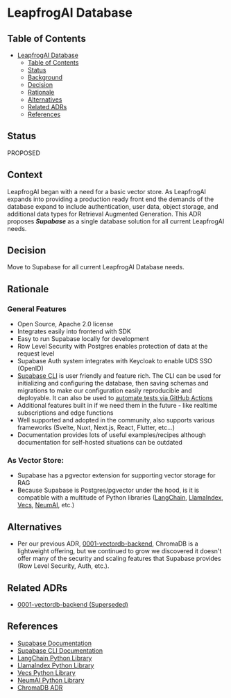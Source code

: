 # LeapfrogAI Database

## Table of Contents

- [LeapfrogAI Database](#leapfrogai-database)
  - [Table of Contents](#table-of-contents)
  - [Status](#status)
  - [Background](#background)
  - [Decision](#decision)
  - [Rationale](#rationale)
  - [Alternatives](#alternatives)
  - [Related ADRs](#related-adrs)
  - [References](#references)

## Status

PROPOSED

## Context

LeapfrogAI began with a need for a basic vector store. As LeapfrogAI expands into providing a production ready front end the demands of the database expand to include authentication, user data, object storage, and additional data types for Retrieval Augmented Generation. This ADR proposes ***Supabase*** as a single database solution for all current LeapfrogAI needs.

## Decision

Move to Supabase for all current LeapfrogAI Database needs.

## Rationale

### General Features
- Open Source, Apache 2.0 license
- Integrates easily into frontend with SDK
- Easy to run Supabase locally for development 
- Row Level Security with Postgres enables protection of data at the request level
- Supabase Auth system integrates with Keycloak to enable UDS SSO (OpenID)
- [Supabase CLI](https://supabase.com/docs/guides/cli/getting-started) is user friendly and feature rich. The CLI can be used for initializing and configuring the database, then saving schemas and migrations to make our configuration easily reproducible and deployable. It can also be used to [automate tests via GitHub Actions](https://supabase.com/docs/guides/cli/github-action/testing)
- Additional features built in if we need them in the future - like realtime subscriptions and edge functions
- Well supported and adopted in the community, also supports various frameworks (Svelte, Nuxt, Next.js, React, Flutter, etc...)
- Documentation provides lots of useful examples/recipes although documentation for self-hosted situations can be outdated

### As Vector Store:

- Supabase has a pgvector extension for supporting vector storage for RAG
- Because Supabase is Postgres/pgvector under the hood, is it is compatible with a multitude of Python libraries ([LangChain](https://python.langchain.com/docs/integrations/vectorstores/supabase), [LlamaIndex](https://docs.llamaindex.ai/en/stable/examples/vector_stores/SupabaseVectorIndexDemo/), [Vecs](https://github.com/supabase/vecs), [NeumAI](https://github.com/NeumTry/NeumAI), etc.)

## Alternatives

- Per our previous ADR, [0001-vectordb-backend](0001-vectordb-backend.md), ChromaDB is a lightweight offering, but we continued to grow we discovered it doesn't offer many of the security and scaling features that Supabase provides (Row Level Security, Auth, etc.).

## Related ADRs
* [0001-vectordb-backend (Superseded)](0001-vectordb-backend.md)

## References
- [Supabase Documentation](https://supabase.com/docs/)
- [Supabase CLI Documentation](https://supabase.com/docs/guides/cli/getting-started)
- [LangChain Python Library](https://python.langchain.com/docs/integrations/vectorstores/supabase)
- [LlamaIndex Python Library](https://docs.llamaindex.ai/en/stable/examples/vector_stores/SupabaseVectorIndexDemo/)
- [Vecs Python Library](https://github.com/supabase/vecs)
- [NeumAI Python Library](https://github.com/NeumTry/NeumAI)
- [ChromaDB ADR](0001-vectordb-backend.md)